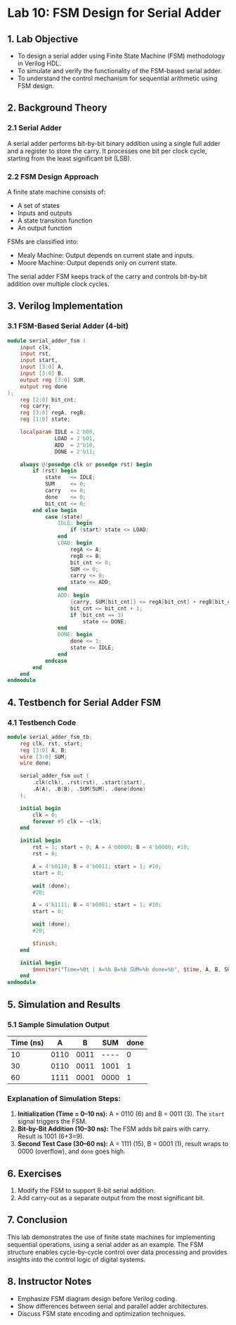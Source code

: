 
# Lab 10: FSM Design for Serial Adder

## 1. Lab Objective

- To design a serial adder using Finite State Machine (FSM) methodology in Verilog HDL.
- To simulate and verify the functionality of the FSM-based serial adder.
- To understand the control mechanism for sequential arithmetic using FSM design.

## 2. Background Theory

### 2.1 Serial Adder
A serial adder performs bit-by-bit binary addition using a single full adder and a register to store the carry. It processes one bit per clock cycle, starting from the least significant bit (LSB).

### 2.2 FSM Design Approach
A finite state machine consists of:

- A set of states
- Inputs and outputs
- A state transition function
- An output function

FSMs are classified into:

- Mealy Machine: Output depends on current state and inputs.
- Moore Machine: Output depends only on current state.

The serial adder FSM keeps track of the carry and controls bit-by-bit addition over multiple clock cycles.

## 3. Verilog Implementation

### 3.1 FSM-Based Serial Adder (4-bit)

```verilog
module serial_adder_fsm (
    input clk,
    input rst,
    input start,
    input [3:0] A,
    input [3:0] B,
    output reg [3:0] SUM,
    output reg done
);
    reg [2:0] bit_cnt;
    reg carry;
    reg [3:0] regA, regB;
    reg [1:0] state;

    localparam IDLE = 2'b00,
               LOAD = 2'b01,
               ADD  = 2'b10,
               DONE = 2'b11;

    always @(posedge clk or posedge rst) begin
        if (rst) begin
            state   <= IDLE;
            SUM     <= 0;
            carry   <= 0;
            done    <= 0;
            bit_cnt <= 0;
        end else begin
            case (state)
                IDLE: begin
                    if (start) state <= LOAD;
                end
                LOAD: begin
                    regA <= A;
                    regB <= B;
                    bit_cnt <= 0;
                    SUM <= 0;
                    carry <= 0;
                    state <= ADD;
                end
                ADD: begin
                    {carry, SUM[bit_cnt]} <= regA[bit_cnt] + regB[bit_cnt] + carry;
                    bit_cnt <= bit_cnt + 1;
                    if (bit_cnt == 3)
                        state <= DONE;
                end
                DONE: begin
                    done <= 1;
                    state <= IDLE;
                end
            endcase
        end
    end
endmodule
```

## 4. Testbench for Serial Adder FSM

### 4.1 Testbench Code

```verilog
module serial_adder_fsm_tb;
    reg clk, rst, start;
    reg [3:0] A, B;
    wire [3:0] SUM;
    wire done;

    serial_adder_fsm uut (
        .clk(clk), .rst(rst), .start(start),
        .A(A), .B(B), .SUM(SUM), .done(done)
    );

    initial begin
        clk = 0;
        forever #5 clk = ~clk;
    end

    initial begin
        rst = 1; start = 0; A = 4'b0000; B = 4'b0000; #10;
        rst = 0;

        A = 4'b0110; B = 4'b0011; start = 1; #10;
        start = 0;

        wait (done);
        #20;

        A = 4'b1111; B = 4'b0001; start = 1; #10;
        start = 0;

        wait (done);
        #20;

        $finish;
    end

    initial begin
        $monitor("Time=%0t | A=%b B=%b SUM=%b done=%b", $time, A, B, SUM, done);
    end
endmodule
```

## 5. Simulation and Results

### 5.1 Sample Simulation Output

| Time (ns) | A    | B    | SUM  | done |
|-----------|------|------|------|------|
| 10        | 0110 | 0011 | ---- | 0    |
| 30        | 0110 | 0011 | 1001 | 1    |
| 60        | 1111 | 0001 | 0000 | 1    |

### Explanation of Simulation Steps:

1. **Initialization (Time = 0–10 ns):** A = 0110 (6) and B = 0011 (3). The `start` signal triggers the FSM.
2. **Bit-by-Bit Addition (10–30 ns):** The FSM adds bit pairs with carry. Result is 1001 (6+3=9).
3. **Second Test Case (30–60 ns):** A = 1111 (15), B = 0001 (1), result wraps to 0000 (overflow), and `done` goes high.

## 6. Exercises

1. Modify the FSM to support 8-bit serial addition.
2. Add carry-out as a separate output from the most significant bit.
<!-- 3. Add a ready signal to prevent multiple triggers of the FSM while busy.
4. Convert the FSM from Mealy to Moore implementation and compare.
5. Implement the serial adder using shift registers and a single full adder module. -->

## 7. Conclusion

This lab demonstrates the use of finite state machines for implementing sequential operations, using a serial adder as an example. The FSM structure enables cycle-by-cycle control over data processing and provides insights into the control logic of digital systems.

## 8. Instructor Notes

- Emphasize FSM diagram design before Verilog coding.
- Show differences between serial and parallel adder architectures.
- Discuss FSM state encoding and optimization techniques.
